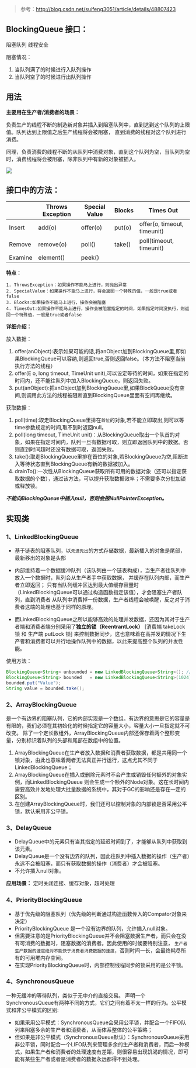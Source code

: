 >参考：http://blog.csdn.net/suifeng3051/article/details/48807423

## BlockingQueue 接口：
阻塞队列 线程安全

阻塞情况：
1. 当队列满了的时候进行入队列操作
2. 当队列空了的时候进行出队列操作

## 用法

**主要用在生产者/消费者的场景：**

负责生产的线程不断的制造新对象并插入到阻塞队列中，直到达到这个队列的上限值。队列达到上限值之后生产线程将会被阻塞，
直到消费的线程对这个队列进行消费。

同理，负责消费的线程不断的从队列中消费对象，直到这个队列为空，当队列为空时，消费线程将会被阻塞，除非队列中有新的对象被插入。


![](http://img.blog.csdn.net/20150929153140497)


## 接口中的方法：
|        | Throws Exception | Special Value | Blocks | Times Out |
| ------ | ---------------- | ------------- | -------| ----------|
| Insert | add(o) | offer(o) | put(o)| offer(o, timeout, timeunit) |
| Remove | remove(o) | poll() | take()| poll(timeout, timeunit) |
| Examine | element() | peek() |      |                         |

**特点：**
```
1. ThrowsException：如果操作不能马上进行，则抛出异常
2. SpecialValue：如果操作不能马上进行，将会返回一个特殊的值，一般是true或者false
3. Blocks:如果操作不能马上进行，操作会被阻塞
4. TimesOut:如果操作不能马上进行，操作会被阻塞指定的时间，如果指定时间没执行，则返回一个特殊值，一般是true或者false
```
**详细介绍：**

放入数据：
1. offer(anObject):表示如果可能的话,将anObject加到BlockingQueue里,即如果BlockingQueue可以容纳,则返回true,否则返回false。（本方法不阻塞当前执行方法的线程）
2. offer(E o, long timeout, TimeUnit unit),可以设定等待的时间，如果在指定的时间内，还不能往队列中加入BlockingQueue，则返回失败。
3. put(anObject):把anObject加到BlockingQueue里,如果BlockQueue没有空间,则调用此方法的线程被阻断直到BlockingQueue里面有空间再继续。

获取数据：
1. poll(time):取走BlockingQueue里排在`首位`的对象,若不能立即取出,则可以等time参数规定的时间,取不到时返回null。
2. poll(long timeout, TimeUnit unit)：从BlockingQueue取出一个队首的对象，如果在指定时间内，队列一旦有数据可取，则立即返回队列中的数据。否则直到时间超时还没有数据可取，返回失败。
3. take():取走BlockingQueue里排在首位的对象,若BlockingQueue为空,阻断进入等待状态直到BlockingQueue有新的数据被加入。
4. drainTo():一次性从BlockingQueue获取所有可用的数据对象（还可以指定获取数据的个数），通过该方法，可以提升获取数据效率；不需要多次分批加锁或释放锁。

***不能向BlockingQueue中插入null，否则会报NullPointerException。***
## 实现类

### 1、LinkedBlockingQueue

- 基于链表的阻塞队列，以`先进先出`的方式存储数据，最新插入的对象是尾部，最新移出的对象是头部

- 内部维持着一个数据缓冲队列（该队列由一个链表构成），当生产者往队列中放入一个数据时，队列会从生产者手中获取数据，
并缓存在队列内部，而生产者立即返回；
只有当队列缓冲区达到最大值缓存容量时（LinkedBlockingQueue可以通过构造函数指定该值），才会阻塞生产者队列，直到消费者
从队列中消费掉一份数据，生产者线程会被唤醒，反之对于消费者这端的处理也基于同样的原理。

- 而LinkedBlockingQueue之所以能够高效的处理并发数据，还因为其对于生产者端和消费者端分别采用了**独立的锁（ReentrantLock）**
[消费端 takeLock 锁 和 生产端 putLock 锁] 来控制数据同步，这也意味着在高并发的情况下生产者和消费者可以并行地操作队列中的数据，以此来提高整个队列的并发性能。

使用方法：
```java
BlockingQueue<String> unbounded = new LinkedBlockingQueue<String>(); // 默认无限大小的容量（Integer.MAX_VALUE），最好指定
BlockingQueue<String> bounded   = new LinkedBlockingQueue<String>(1024);
bounded.put("Value");
String value = bounded.take();

```

### 2、ArrayBlockingQueue

是一个有边界的阻塞队列，它的内部实现是一个数组。有边界的意思是它的容量是有限的，我们必须在其初始化的时候指定它的容量大小，容量大小一旦指定就不可改变。
除了一个定长数组外，ArrayBlockingQueue内部还保存着两个整形变量，分别标识着队列的头部和尾部在数组中的位置。

1. ArrayBlockingQueue在生产者放入数据和消费者获取数据，都是共用同一个锁对象，由此也意味着两者无法真正并行运行，这点尤其不同于LinkedBlockingQueue；
2. ArrayBlockingQueue在插入或删除元素时不会产生或销毁任何额外的对象实例，而LinkedBlockingQueue
则会生成一个额外的Node对象。这在长时间内需要高效并发地处理大批量数据的系统中，其对于GC的影响还是存在一定的区别。
3. 在创建ArrayBlockingQueue时，我们还可以控制对象的内部锁是否采用公平锁，默认采用非公平锁。

### 3、DelayQueue

- DelayQueue中的元素只有当其指定的延迟时间到了，才能够从队列中获取到该元素。
- DelayQueue是一个没有边界的队列，因此往队列中插入数据的操作（生产者）永远不会被阻塞，而只有获取数据的操作（消费者）才会被阻塞。
- 不允许插入null对象。

**应用场景：**
定时关闭连接、缓存对象，超时处理

### 4、PriorityBlockingQueue

- 基于优先级的阻塞队列（优先级的判断通过构造函数传入的Compator对象来决定）
- PriorityBlockingQueue 是一个没有边界的队列，允许插入null对象。
- 但需要注意的是PriorityBlockingQueue并不会阻塞数据生产者，而只会在没有可消费的数据时，阻塞数据的消费者。因此使用的时候要特别注意，
`生产者生产数据的速度绝对不能快于消费者消费数据的速度`，否则时间一长，会最终耗尽所有的可用堆内存空间。
- 在实现PriorityBlockingQueue时，内部控制线程同步的锁采用的是公平锁。


### 4、SynchronousQueue

一种无缓冲的等待队列，类似于无中介的直接交易。
声明一个SynchronousQueue有两种不同的方式，它们之间有着不太一样的行为。公平模式和非公平模式的区别:
- 如果采用公平模式：SynchronousQueue会采用公平锁，并配合一个FIFO队列来阻塞多余的生产者和消费者，从而体系整体的公平策略；
- 但如果是非公平模式（SynchronousQueue默认）：SynchronousQueue采用非公平锁，同时配合一个LIFO队列来管理多余的生产者和消费者，而后一种模式，如果生产者和消费者的处理速度有差距，则很容易出现饥渴的情况，即可能有某些生产者或者是消费者的数据永远都得不到处理。
